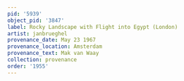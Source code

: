 ```yaml
---
pid: '5939'
object_pid: '3847'
label: Rocky Landscape with Flight into Egypt (London)
artist: janbrueghel
provenance_date: May 23 1967
provenance_location: Amsterdam
provenance_text: Mak van Waay
collection: provenance
order: '1955'
---
```

